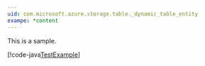 ```yaml
---
uid: com.microsoft.azure.storage.table._dynamic_table_entity
exampe: *content
---
```


This is a sample.


[!code-java[TestExample](../../azure-storage-java/microsoft-azure-storage-test/src/com/microsoft/azure/storage/table/TableODataTests.java#L38-L56 "This is the example title.")]